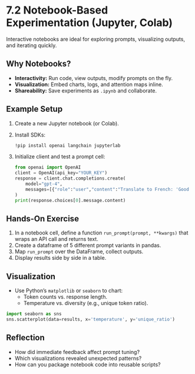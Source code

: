 # 7.2 Notebook-Based Experimentation (Jupyter, Colab)

Interactive notebooks are ideal for exploring prompts, visualizing outputs, and iterating quickly.

## Why Notebooks?

- **Interactivity:** Run code, view outputs, modify prompts on the fly.  
- **Visualization:** Embed charts, logs, and attention maps inline.  
- **Shareability:** Save experiments as `.ipynb` and collaborate.

## Example Setup

1. Create a new Jupyter notebook (or Colab).  
2. Install SDKs:
   ```bash
   !pip install openai langchain jupyterlab
   ```
3. Initialize client and test a prompt cell:

   ```python
   from openai import OpenAI
   client = OpenAI(api_key="YOUR_KEY")
   response = client.chat.completions.create(
       model="gpt-4",
       messages=[{"role":"user","content":"Translate to French: 'Good morning.'"}]
   )
   print(response.choices[0].message.content)
   ```

## Hands-On Exercise

1. In a notebook cell, define a function `run_prompt(prompt, **kwargs)` that wraps an API call and returns text.  
2. Create a dataframe of 5 different prompt variants in pandas.  
3. Map `run_prompt` over the DataFrame, collect outputs.  
4. Display results side by side in a table.

## Visualization

- Use Python’s `matplotlib` or `seaborn` to chart:
  - Token counts vs. response length.  
  - Temperature vs. diversity (e.g., unique token ratio).

```python
import seaborn as sns
sns.scatterplot(data=results, x='temperature', y='unique_ratio')
```

## Reflection

- How did immediate feedback affect prompt tuning?  
- Which visualizations revealed unexpected patterns?  
- How can you package notebook code into reusable scripts?
